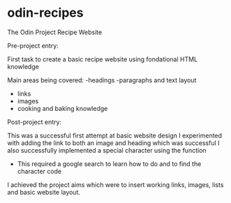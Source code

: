 # odin-recipes
The Odin Project Recipe Website

Pre-project entry:

First task to create a basic recipe website using fondational HTML knowledge

Main areas being covered:
-headings
-paragraphs and text layout
- links
- images
- cooking and baking knowledge

Post-project entry:

This was a successful first attempt at basic website design 
I experimented with adding the link to both an image and heading which was successful
I also successfully implemented a special character using the <span> function 
- This required a google search to learn how to do and to find the character code

I achieved the project aims which were to insert working links, images, lists and basic website layout.








